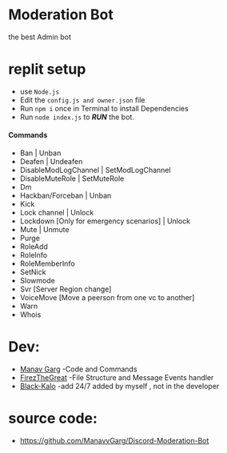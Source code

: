 # Moderation Bot
the best Admin bot
# replit setup
* use `Node.js`
* Edit the `config.js and owner.json` file
* Run `npm i` once in Terminal to install Dependencies
* Run `node index.js` to ***RUN*** the bot.

</hr>

#### Commands
* Ban | Unban
* Deafen | Undeafen
* DisableModLogChannel | SetModLogChannel
* DisableMuteRole | SetMuteRole
* Dm 
* Hackban/Forceban | Unban
* Kick
* Lock channel | Unlock
* Lockdown [Only for emergency scenarios] | Unlock
* Mute | Unmute
* Purge
* RoleAdd
* RoleInfo
* RoleMemberInfo
* SetNick
* Slowmode
* Svr [Server Region change]
* VoiceMove [Move a peerson from one vc to another]
* Warn
* Whois

# Dev:
 * [Manav Garg](https://github.com/ManavvGarg) -Code and Commands
 * [FirezTheGreat](https://github.com/FirezTheGreat) -File Structure and Message Events handler
 * [Black-Kalo](https://github.com/Black-Kalo) -add 24/7 added by myself , not in the developer
# source code:
* https://github.com/ManavvGarg/Discord-Moderation-Bot
